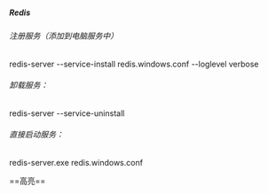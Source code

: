 ##### Redis

###### 注册服务（添加到电脑服务中）

redis-server --service-install redis.windows.conf --loglevel verbose

###### 卸载服务：

redis-server --service-uninstall

###### 直接启动服务：

redis-server.exe redis.windows.conf

==高亮==